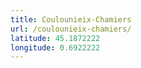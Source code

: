 ```yaml
---
title: Coulounieix-Chamiers
url: /coulounieix-chamiers/
latitude: 45.1872222
longitude: 0.6922222
---
```


